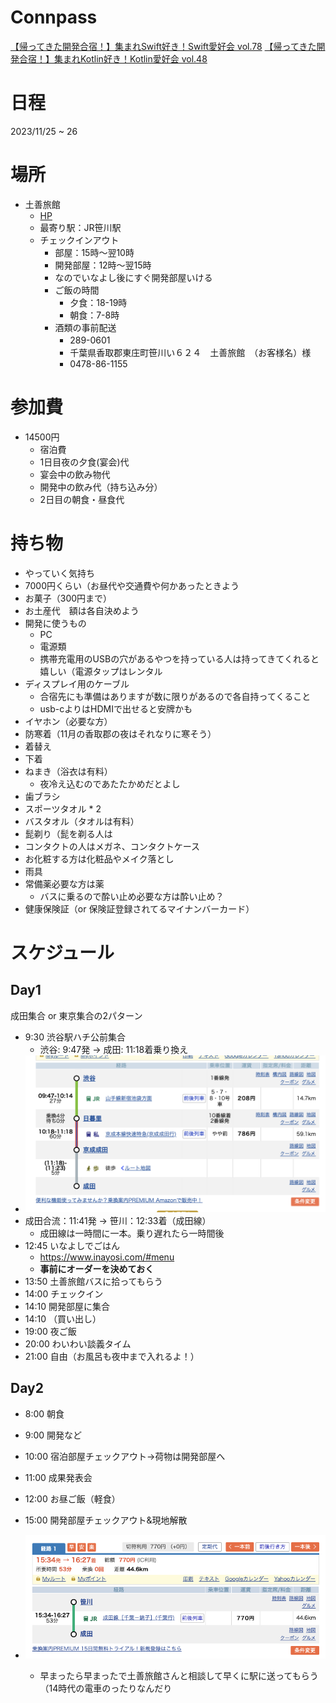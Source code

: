 # Connpass

[【帰ってきた開発合宿！】集まれSwift好き！Swift愛好会 vol.78](https://love-swift.connpass.com/event/298750/)
[【帰ってきた開発合宿！】集まれKotlin好き！Kotlin愛好会 vol.48](https://love-kotlin.connpass.com/event/298919/)

# 日程

2023/11/25 ~ 26

# 場所

- 土善旅館
  - [HP](https://www.dozenryokan.com/)
  - 最寄り駅：JR笹川駅
  - チェックインアウト
    - 部屋：15時〜翌10時
    - 開発部屋：12時〜翌15時
    - なのでいなよし後にすぐ開発部屋いける
    - ご飯の時間
      - 夕食：18-19時
      - 朝食：7-8時
    - 酒類の事前配送
      - 289-0601　
      - 千葉県香取郡東庄町笹川い６２４　土善旅館　（お客様名）様
      - 0478-86-1155

# 参加費

- 14500円
  - 宿泊費
  - 1日目夜の夕食(宴会)代
  - 宴会中の飲み物代
  - 開発中の飲み代（持ち込み分）
  - 2日目の朝食・昼食代

# 持ち物

- やっていく気持ち
- 7000円くらい（お昼代や交通費や何かあったときよう
- お菓子（300円まで）
- お土産代　額は各自決めよう
- 開発に使うもの
  - PC
  - 電源類
  - 携帯充電用のUSBの穴があるやつを持っている人は持ってきてくれると嬉しい（電源タップはレンタル
- ディスプレイ用のケーブル
  - 合宿先にも準備はありますが数に限りがあるので各自持ってくること
  - usb-cよりはHDMIで出せると安牌かも
- イヤホン（必要な方）
- 防寒着（11月の香取郡の夜はそれなりに寒そう）
- 着替え
- 下着
- ねまき（浴衣は有料）
  - 夜冷え込むのであたたかめだとよし
- 歯ブラシ
- スポーツタオル * 2
- バスタオル（タオルは有料）
- 髭剃り（髭を剃る人は
- コンタクトの人はメガネ、コンタクトケース
- お化粧する方は化粧品やメイク落とし
- 雨具
- 常備薬必要な方は薬
  - バスに乗るので酔い止め必要な方は酔い止め？
- 健康保険証（or 保険証登録されてるマイナンバーカード）

# スケジュール

## Day1

成田集合 or 東京集合の2パターン

- 9:30 渋谷駅ハチ公前集合
  - 渋谷: 9:47発 -> 成田: 11:18着乗り換え
- ![image1](./img/image1.png)
- 成田合流：11:41発 -> 笹川：12:33着（成田線）
  - 成田線は一時間に一本。乗り遅れたら一時間後
- 12:45 いなよしでごはん
  - https://www.inayosi.com/#menu
  - **事前にオーダーを決めておく**
- 13:50 土善旅館バスに拾ってもらう
- 14:00 チェックイン
- 14:10 開発部屋に集合
- 14:10 （買い出し）
- 19:00 夜ご飯
- 20:00 わいわい談義タイム
- 21:00 自由（お風呂も夜中まで入れるよ！）

## Day2

- 8:00 朝食
- 9:00 開発など
- 10:00 宿泊部屋チェックアウト→荷物は開発部屋へ
- 11:00 成果発表会
- 12:00 お昼ご飯（軽食）
- 15:00 開発部屋チェックアウト&現地解散

- ![image2](./img/image2.png)
  - 早まったら早まったで土善旅館さんと相談して早くに駅に送ってもらう（14時代の電車のったりなんだり
